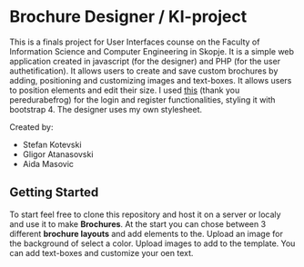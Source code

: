 # Brochure Designer / KI-project

This is a finals project for User Interfaces counse on the Faculty of Information Science and Computer Engineering in Skopje.
It is a simple web application created in javascript (for the designer) and PHP (for the user authetification).
It allows users to create and save custom brochures by adding, positioning and customizing images and text-boxes. It allows users to position elements and edit their size. I used [this](https://github.com/peredurabefrog/phpSecureLogin) (thank you peredurabefrog) for the login and register functionalities, styling it with bootstrap 4. The designer uses my own stylesheet.

Created by:

* Stefan Kotevski
* Gligor Atanasovski
* Aida Masovic

## Getting Started

To start feel free to clone this repository and host it on a server or localy and use it to make **Brochures**.
At the start you can chose between 3 different __brochure layouts__ and add elements to the. Upload an image for the background of select a color. 
Upload images to add to the template. 
You can add text-boxes and customize your oen text.

